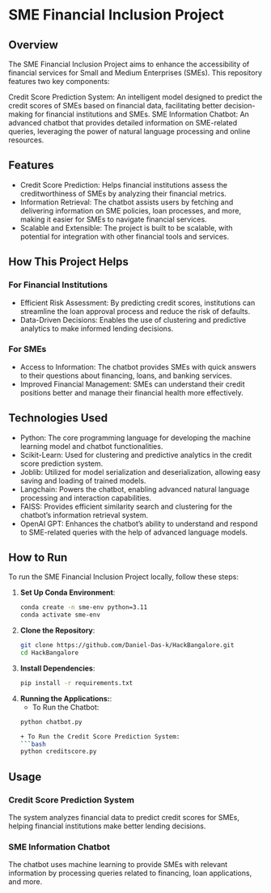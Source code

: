 # SME Financial Inclusion Project

## Overview
The SME Financial Inclusion Project aims to enhance the accessibility of financial services for Small and Medium Enterprises (SMEs). This repository features two key components:

Credit Score Prediction System: An intelligent model designed to predict the credit scores of SMEs based on financial data, facilitating better decision-making for financial institutions and SMEs.
SME Information Chatbot: An advanced chatbot that provides detailed information on SME-related queries, leveraging the power of natural language processing and online resources.

## Features
* Credit Score Prediction: Helps financial institutions assess the creditworthiness of SMEs by analyzing their financial metrics.
* Information Retrieval: The chatbot assists users by fetching and delivering information on SME policies, loan processes, and more, making it easier for SMEs to navigate financial services.
* Scalable and Extensible: The project is built to be scalable, with potential for integration with other financial tools and services.

## How This Project Helps 
### For Financial Institutions
* Efficient Risk Assessment: By predicting credit scores, institutions can streamline the loan approval process and reduce the risk of defaults.
* Data-Driven Decisions: Enables the use of clustering and predictive analytics to make informed lending decisions.
### For SMEs
* Access to Information: The chatbot provides SMEs with quick answers to their questions about financing, loans, and banking services.
* Improved Financial Management: SMEs can understand their credit positions better and manage their financial health more effectively.

## Technologies Used
* Python: The core programming language for developing the machine learning model and chatbot functionalities.
* Scikit-Learn: Used for clustering and predictive analytics in the credit score prediction system.
* Joblib: Utilized for model serialization and deserialization, allowing easy saving and loading of trained models.
* Langchain: Powers the chatbot, enabling advanced natural language processing and interaction capabilities.
* FAISS: Provides efficient similarity search and clustering for the chatbot’s information retrieval system.
* OpenAI GPT: Enhances the chatbot’s ability to understand and respond to SME-related queries with the help of advanced language models.

## How to Run

To run the SME Financial Inclusion Project locally, follow these steps:

1. **Set Up Conda Environment**:
   ```bash
   conda create -n sme-env python=3.11
   conda activate sme-env
2. **Clone the Repository**:
   ```bash
   git clone https://github.com/Daniel-Das-k/HackBangalore.git
   cd HackBangalore
3. **Install Dependencies**:
   ```bash
   pip install -r requirements.txt
4. **Running the Applications:**:
   * To Run the Chatbot:
   ```bash
   python chatbot.py
   
   + To Run the Credit Score Prediction System:
   ```bash
   python creditscore.py

## Usage

### Credit Score Prediction System
The system analyzes financial data to predict credit scores for SMEs, helping financial institutions make better lending decisions.

### SME Information Chatbot
The chatbot uses machine learning to provide SMEs with relevant information by processing queries related to financing, loan applications, and more.
